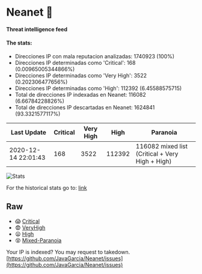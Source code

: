 # Neanet :hocho:
#### Threat intelligence feed
#### The stats:

- Direcciones IP con mala reputacion analizadas: 1740923 (100%)
- Direcciones IP determinadas como 'Critical':  168 (0.00965005344866%)
- Direcciones IP determinadas como 'Very High':  3522 (0.202306477656%)
- Direcciones IP determinadas como 'High':  112392 (6.45588575715)
- Total de direcciones IP indexadas en Neanet:  116082 (6.66784228826%)
- Total de direcciones IP descartadas en Neanet:  1624841 (93.3321577117%)

| Last Update | Critical | Very High | High | Paranoia |
| --- | --- | --- | --- | --- |
| 2020-12-14 22:01:43 | 168 | 3522 | 112392 | 116082 mixed list (Critical + Very High + High)|

![Stats](https://docs.google.com/spreadsheets/d/e/2PACX-1vSnaNMIXVabIpDJjufMlzH7poXnshF3mgd8Is1g9ytUEzVsP5my4Trn8f-xkoLLQ38xpL3HtmUexLo6/pubchart?oid=501124687&format=image)

For the historical stats go to: [link](/stats.csv)
## Raw
- :scream: [Critical](https://raw.githubusercontent.com/JavaGarcia/Neanet/master/blacklists/neanet_critical.txt)
- :fearful: [VeryHigh](https://raw.githubusercontent.com/JavaGarcia/Neanet/master/blacklists/neanet_veryHigh.txtt)
- :frowning: [High](https://raw.githubusercontent.com/JavaGarcia/Neanet/master/blacklists/neanet_high.txt)
- :dizzy_face: [Mixed-Paranoia](https://raw.githubusercontent.com/JavaGarcia/Neanet/master/blacklists/neanet_all.txt)


Your IP is indexed? You may request to takedown. [https://github.com/JavaGarcia/Neanet/issues](https://github.com/JavaGarcia/Neanet/issues)




























































































































































































































































































































































































































































































































































































































































































































































































































































































































































































































































































































































































































































































































































































































































































































































































































































































































































































































































































































































































































































































































































































































































































































































































































































































































































































































































































































































































































































































